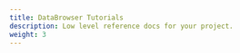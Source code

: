 ```yaml
---
title: DataBrowser Tutorials
description: Low level reference docs for your project.
weight: 3
---
```

